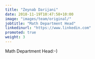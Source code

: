 ```yaml
---
title: "Zeynab Darijani"
date: 2018-11-19T10:47:58+10:00
image: "images/team/original/"
jobtitle: "Math Department Head"
linkedinurl: "https://www.linkedin.com"
promoted: true
weight: 3 
---
```


Math Department Head:-)
